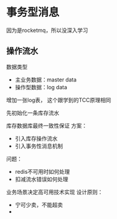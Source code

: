 # 事务型消息

因为是rocketmq，所以没深入学习

## 操作流水

数据类型
- 主业务数据：master data
- 操作型数据：log data

增加一张log表，
这个跟学到的TCC原理相同

先初始化一条库存流水

库存数据库最终一致性保证
方案：
- 引入库存操作流水
- 引入事务性消息机制

问题：
- redis不可用时如何处理
- 扣减流水错误如何处理

业务场景决定高可用技术实现
设计原则：
- 宁可少卖，不能超卖
- 